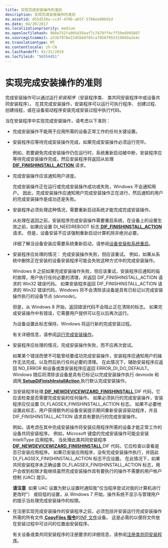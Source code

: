 ```yaml
---
title: 实现完成安装操作的准则
description: 实现完成安装操作的准则
ms.assetid: 455d520a-ccd7-470b-ab5f-5786ee90b91d
ms.date: 04/20/2017
ms.localizationpriority: medium
ms.openlocfilehash: 968e752fa905d35eaf7c7479ff4cff59e8995807
ms.sourcegitcommit: a33b7978e22d5bb9f65ca7056f955319049a2e4c
ms.translationtype: MT
ms.contentlocale: zh-CN
ms.lasthandoff: 01/31/2019
ms.locfileid: "56554451"
---
```

# <a name="guidelines-for-implementing-finish-install-actions"></a>实现完成安装操作的准则


完成安装操作可以通过运行*安装程序*（安装程序类、 类共同安装程序中或设备共同安装程序）。 在其完成安装操作，安装程序可以运行可执行程序、 创建过程、 创建线程，或在设备驱动程序安装完成安装过程中执行代码。

当在安装程序中实现完成安装操作，请考虑以下准则：

-   完成安装操作不能用于应用所需的设备正常工作的任何关键设置。

-   安装程序应等待完成安装操作完成，如果完成安装操作必须运行完毕。

    例如，若要避免完成安装操作仍在运行时，系统重新启动被中断，安装程序应等待完成安装操作完成，然后安装程序将返回从处理[ **DIF_FINISHINSTALL_ACTION** ](https://msdn.microsoft.com/library/windows/hardware/ff543684)请求。

-   完成安装操作应该通知用户进度。

    完成安装操作正在运行或完成安装操作成功或失败，Windows 不会通知用户。 因此，完成安装操作应通知用户完成安装操作正在进行，然后通知的用户的完成安装操作是成功还是失败。

-   安装程序必须处理这种情况，需要重新启动系统才能完成完成安装操作。

    从处理在返回之前，安装程序完成安装操作需要重启系统，在设备上的设置生效之前，如果应设置 DI_NEEDREBOOT 标志[ **DIF_FINISHINSTALL_ACTION** ](https://msdn.microsoft.com/library/windows/hardware/ff543684)请求。 但是，设备安装不应该强制重新启动计算机除非绝对必要。

    详细了解当设备安装应需要系统重新启动，请参阅[设备安装和系统重启](device-installations-and-system-restarts.md)。

-   安装程序应处理的情况： 完成安装操作失败，但应该重试。 例如，如果从系统中删除正在安装的设备安装程序可能会失败这种方式中的完成安装操作。

    Windows 8 之前如果完成安装操作失败，但应该重试，安装程序应通知的临时故障，用户执行任何必要的清理，并返回 DIF_FINISHINSTALL_ACTION 请求的 Win32 错误代码。 如果安装程序返回 DIF_FINISHINSTALL_ACTION 请求的 Win32 错误代码，Windows 将不会清除该设备是具有已标记以完成安装操作执行的设备节点 (*devnode*)。

    但是，从 Windows 8 开始，返回错误代码不会阻止正在清除的标志。 如果完成安装操作中有错误，它需要用户提供可以在以后再次运行。

    为设备设置此标志保持，Windows 将运行新的完成安装过程。

    有关详细信息，请参阅[运行完成安装操作](running-finish-install-actions.md)。

-   安装程序应处理的情况，完成安装操作失败，而不应再次尝试。

    如果某个错误而使不可能曾经要成功完成安装操作，安装程序应通知用户的操作无法完成，以及然后执行任何必要的清理。 在此情况下，辅助安装程序应返回 NO_ERROR 和设备或类安装程序应返回 ERROR_DI_DO_DEFAULT。 Windows 随后将清除该设备是具有已标记以完成安装操作执行 devnode 和调用[ **SetupDiFinishInstallAction** ](https://msdn.microsoft.com/library/windows/hardware/ff551022)执行默认完成安装操作。

-   当安装程序处理[ **DIF_NEWDEVICEWIZARD_FINISHINSTALL** ](https://msdn.microsoft.com/library/windows/hardware/ff543702) DIF 代码，它应该检查是否需要完成安装的任何操作。 如果必须执行的完成安装操作，安装程序应仅设置 DI_FLAGSEX_FINISHINSTALL_ACTION 标志。 如果不必要地设置此标志，用户获得额外的设备安装提示期间重新安装该驱动程序，并且 DIF_FINISHINSTALL_ACTION 请求具有要执行的完成安装操作。

    例如，请考虑在其中完成安装操作将安装应用程序所需的设备才能正常工作的设备共同安装程序。 例如，Microsoft 键盘的完成安装操作可能会安装 IntelliType 应用程序。 当处理此类共同安装程序[ **DIF_NEWDEVICEWIZARD_FINISHINSTALL** ](https://msdn.microsoft.com/library/windows/hardware/ff543702) DIF 代码，它应检查以查看是否已安装应用程序。 如果已安装应用程序，没有完成安装操作执行，并因此 DI_FLAGSEX_FINISHINSTALL_ACTION 标志不应设置。 在此情况下，如果共同安装程序未正确设置 DI_FLAGSEX_FINISHINSTALL_ACTION 标志，用户会收到权限才能继续虽然完成安装操作具有要执行的操作不需要的用户帐户控制 (UAC) 提示。

    **请注意**  如果 UAC 设置为默认设置时通知我"仅当程序尝试对我的计算机进行更改时"） 或较低的设置，从 Windows 7 开始，操作系统不显示与管理用户的提示当处理完成安装操作的权限。

     

-   在注册实现完成安装操作的安装程序之前，必须包括并安装运行完成安装操作所需的所有文件[ **CopyFiles 指令**](inf-copyfiles-directive.md)的[INF 文件](inf-files.md)设备。 这是必需的以便将文件放在安装过程中可访问的位置由安装程序。

    有关设备或类共同安装程序的注册要求的详细信息，请参阅[注册类共同安装程序](registering-a-class-co-installer.md)。

 

 





